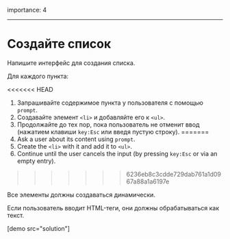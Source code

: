 importance: 4

---

# Создайте список

Напишите интерфейс для создания списка.

Для каждого пункта:

<<<<<<< HEAD
1. Запрашивайте содержимое пункта у пользователя с помощью  `prompt`.
2. Создавайте элемент `<li>` и добавляйте его к `<ul>`.
3. Продолжайте до тех пор, пока пользователь не отменит ввод (нажатием клавиши `key:Esc` или введя пустую строку).
=======
1. Ask a user about its content using `prompt`.
2. Create the `<li>` with it and add it to `<ul>`.
3. Continue until the user cancels the input (by pressing `key:Esc` or via an empty entry).
>>>>>>> 6236eb8c3cdde729dab761a1d0967a88a1a6197e

Все элементы должны создаваться динамически.

Если пользователь вводит HTML-теги, они должны обрабатываться как текст.

[demo src="solution"]
